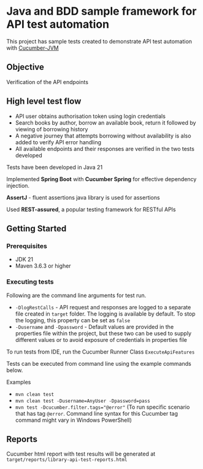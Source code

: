 # Java and BDD sample framework for API test automation

This project has sample tests created to demonstrate API test automation with [Cucumber-JVM](https://cucumber.io/docs/installation/java/)


## Objective

Verification of the API endpoints


## High level test flow

* API user obtains authorisation token using login credentials
* Search books by author, borrow an available book, return it followed by viewing of borrowing history
* A negative journey that attempts borrowing without availability is also added to verify API error handling 
* All available endpoints and their responses are verified in the two tests developed


Tests have been developed in Java 21

Implemented **Spring Boot** with **Cucumber Spring** for effective dependency injection.

**AssertJ** - fluent assertions java library is used for assertions

Used **REST-assured**, a popular testing framework for RESTful APIs


## Getting Started

### Prerequisites

* JDK 21
* Maven 3.6.3 or higher


### Executing tests


Following are the command line arguments for test run.

- `-DlogRestCalls` - API request and responses are logged to a separate file created in `target` folder. The logging  is available by default. To stop the logging, this property can be set as `false`
- `-Dusername` and `-Dpassword` - Default values are provided in the properties file within the project, but these two can be used to supply different values or to avoid exposure of credentials in properties file

To run tests from IDE, run the Cucumber Runner Class `ExecuteApiFeatures` 

Tests can be executed from command line using the example commands below.

Examples

- `mvn clean test`
- `mvn clean test -Dusername=AnyUser -Dpassword=pass`
- `mvn test -Dcucumber.filter.tags="@error"` (To run specific scenario that has tag `@error`. Command line syntax for this Cucumber tag command might vary in Windows PowerShell)

## Reports

Cucumber html report with test results will be generated at `target/reports/library-api-test-reports.html`
